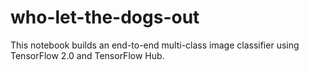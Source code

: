 # who-let-the-dogs-out
This notebook builds an end-to-end multi-class image classifier using TensorFlow 2.0 and TensorFlow Hub.
